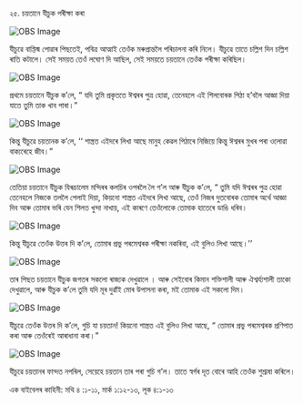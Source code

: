 ২৫. চয়তানে যীচুক পৰীক্ষা কৰা 

![OBS Image](https://cdn.door43.org/obs/jpg/360px/obs-en-25-01.jpg)

যীচুৱে বাপ্তিস্ম পোৱাৰ পিছতেই, পবিত্ৰ আত্মাই তেওঁক মৰুপ্ৰান্তলৈ পৰিচালনা কৰি নিলে। যীচুৱে তাতে চল্লিশ দিন চল্লিশ ৰাতি কটালে। সেই সময়ত তেওঁ লঘোণ দি আছিল, সেই সময়তে চয়তানে তেওঁক পৰীক্ষা কৰিছিল।

![OBS Image](https://cdn.door43.org/obs/jpg/360px/obs-en-25-02.jpg)

প্ৰথমে চয়তানে যীচুক ক’লে, “ যদি তুমি প্ৰকৃততে ঈশ্বৰৰ পুত্ৰ হোৱা, তেনেহলে এই শিলবোৰক পিঠা হ’বলৈ আজ্ঞা দিয়া যাতে তুমি তাক খাব পাৰা।”

![OBS Image](https://cdn.door43.org/obs/jpg/360px/obs-en-25-03.jpg)

কিন্তু যীচুৱে চয়তানক ক’লে, ‘‘ শাস্ত্ৰত এইদৰে লিখা আছে মানুহ কেৱল পিঠাৰে নিজিয়ে কিন্তু ঈশ্বৰৰ মুখৰ পৰা ওলোৱা বাক্যৰেহে জীব।”

![OBS Image](https://cdn.door43.org/obs/jpg/360px/obs-en-25-04.jpg)

তেতিয়া চয়তানে যীচুক যিৰূচালেম মন্দিৰৰ কলচিৰ ওপৰলৈ লৈ গ’ল আৰু যীচুক ক’লে, “ তুমি যদি ঈশ্বৰৰ পুত্ৰ হোৱা তেনেহলে নিজকে তললৈ পেলাই দিয়া, কিয়নো শাস্ত্ৰত এইদৰে লিখা আছে, তেওঁ নিজৰ দুতবোৰক তোমাৰ অৰ্থে আজ্ঞা দিব আৰু তোমাৰ ভৰি যেন শিলত খুন্দা নাখায়, এই কাৰণে তেওঁলোকে তোমাক হাতেৰে ডাঙি ধৰিব।  

![OBS Image](https://cdn.door43.org/obs/jpg/360px/obs-en-25-05.jpg)

কিন্তু যীচুৱে তেওঁক উত্তৰ দি ক’লে, তোমাৰ প্ৰভু পৰমেশ্বৰক পৰীক্ষা নকৰিবা, এই বুলিও লিখা আছে।’’

![OBS Image](https://cdn.door43.org/obs/jpg/360px/obs-en-25-06.jpg)

তাৰ পিছত চয়তানে যীচুক জগতৰ সকলো ৰাজ্যক দেখুৱালে । আৰু সেইবোৰ কিমান শক্তিশালী আৰু ঐশ্বৰ্য্যশালী তাকো দেখুৱালে, আৰু যীচুক ক’লে তুমি যদি মূৰ দুৱাঁই মোৰ উপাসনা কৰা,  মই তোমাক এই সকলো দিম।   

![OBS Image](https://cdn.door43.org/obs/jpg/360px/obs-en-25-07.jpg)

যীচুৱে তেওঁক উত্তৰ দি ক’লে, গুচি যা চয়তান! কিয়নো শাস্ত্ৰত এই বুলিও লিখা আছে, “ তোমাৰ প্ৰভু পৰমেশ্বৰক প্ৰণিপাত কৰা আৰু তেওঁৰেই আৰাধানা কৰা।”

![OBS Image](https://cdn.door43.org/obs/jpg/360px/obs-en-25-08.jpg)

যীচুৱে চয়তানৰ ফান্দত নপৰিল, সেয়েহে চয়তান তাৰ পৰা গুচি গ’ল। তাতে স্বৰ্গৰ দূত বোৰে আহি তেওঁক শুশ্ৰূষা কৰিলে। 

এক বাইবেলৰ কাহিনী: মথি ৪ :১-১১, মাৰ্ক ১:১২-১৩, লূক ৪:১-১৩

